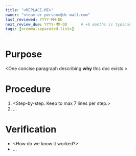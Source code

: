 ```yaml
---
title: "<REPLACE-ME>"
owner: "<team-or-person>@dc-mall.com"
last_reviewed: YYYY-MM-DD
next_review_due: YYYY-MM-DD      # +6 months is typical
tags: [<comma-separated-list>]
---
```


# Purpose
<One concise paragraph describing **why** this doc exists.>

# Procedure
1. <Step-by-step. Keep to max 7 lines per step.>
2. …

# Verification
* <How do we know it worked?>
* …

<!--
Template guard-rails:
* Aim for ≤ 750 lines total.
* Break out detail into separate docs if a section gets > ~40 lines.
-->
